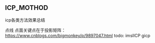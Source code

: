 ## ICP_MOTHOD





icp各类方法效果总结

点线 点面关键点在于投影矩阵：
https://www.cnblogs.com/bigmonkey/p/9897047.html
todo:
imslICP
gicp

